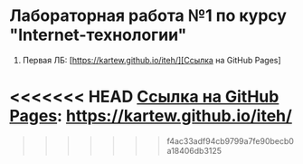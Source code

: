 # Лабораторная работа №1 по курсу "Internet-технологии"
1. Первая ЛБ: [https://kartew.github.io/iteh/][Ссылка на GitHub Pages]

<<<<<<< HEAD
[Ссылка на GitHub Pages]: https://kartew.github.io/iteh/
=======
[Ссылка на GitHub Pages]: https://kartew.github.io/iteh/
>>>>>>> f4ac33adf94cb9799a7fe90becb0a18406db3125
